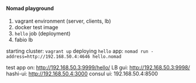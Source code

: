 #### Nomad playground

1. vagrant environment (server, clients, lb)
2. docker test image
3. `hello` job (deployment)
4. fabio lb

starting cluster: `vagrant up`
deploying `hello` app: `nomad run -address=http://192.168.50.4:4646 hello.nomad`

test app on: http://192.168.50.3:9999/hello/
LB gui: http://192.168.50.3:9998/
hashi-ui: http://192.168.50.4:3000
consul ui: 192.168.50.4:8500